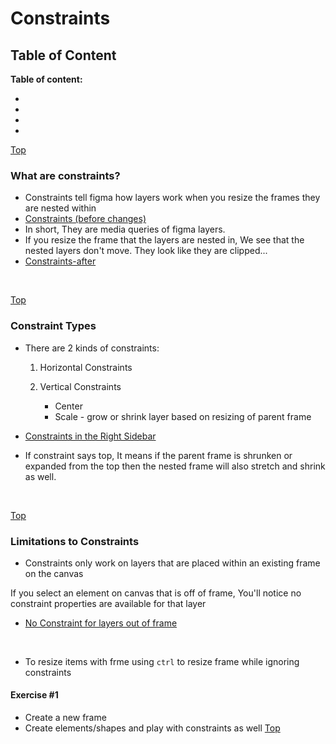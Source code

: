 # Constraints

<a id="top"></a>
## Table of Content

**Table of content:**
 - [](#item-one)
 - [](#item-two)
 - [](#item-three)
 - [](#item-four)

<a id="item-one"></a>
[Top](#top)
 ### What are constraints?
 - Constraints tell figma how layers work when you resize the frames they are nested within 
 - [Constraints (before changes)](../assets/constraints-before.png)
 - In short, They are media queries of figma layers. 
 - If you resize the frame that the layers are nested in, We see that the nested layers don't move. They look like they are clipped...
 - [Constraints-after](../assets/Constraints-(after).png)
 <br/>

 <a id="item-two"></a>
 [Top](#top)
 ### Constraint Types
 - There are 2 kinds of constraints:
    1. Horizontal Constraints

    2. Vertical Constraints
        - Center
        - Scale - grow or shrink layer based on resizing of parent frame

- [Constraints in the Right Sidebar](../assets/Constraints-in-the-right-sidebar.png)

- If constraint says top, It means if the parent frame is shrunken or expanded from the top then the nested frame will also stretch and shrink as well.

 <br/>

 <a id="item-three"></a>
 [Top](#top)
 ### Limitations to Constraints
 - Constraints only work on layers that are placed within an existing frame on the canvas

  If you select an element on canvas that is off of frame, You'll notice no constraint properties are available for that layer

  - [No Constraint for layers out of frame](../assets/out-of-frame.png)
 <br/>
 
 - To resize items with frme using `ctrl` to resize frame while ignoring constraints

 #### Exercise #1
 - Create a new frame 
 - Create elements/shapes and play with constraints as well
 [Top](#top)